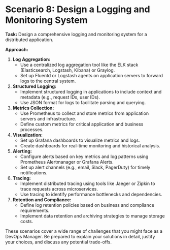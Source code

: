 # Scenario 8: Design a Logging and Monitoring System

**Task:** Design a comprehensive logging and monitoring system for a distributed application.

**Approach:**

1. **Log Aggregation:**
    - Use a centralized log aggregation tool like the ELK stack (Elasticsearch, Logstash, Kibana) or Graylog.
    - Set up Fluentd or Logstash agents on application servers to forward logs to the central system.
2. **Structured Logging:**
    - Implement structured logging in applications to include context and metadata (e.g., request IDs, user IDs).
    - Use JSON format for logs to facilitate parsing and querying.
3. **Metrics Collection:**
    - Use Prometheus to collect and store metrics from application servers and infrastructure.
    - Define custom metrics for critical application and business processes.
4. **Visualization:**
    - Set up Grafana dashboards to visualize metrics and logs.
    - Create dashboards for real-time monitoring and historical analysis.
5. **Alerting:**
    - Configure alerts based on key metrics and log patterns using Prometheus Alertmanager or Grafana Alerts.
    - Set up alert channels (e.g., email, Slack, PagerDuty) for timely notifications.
6. **Tracing:**
    - Implement distributed tracing using tools like Jaeger or Zipkin to trace requests across microservices.
    - Use tracing to identify performance bottlenecks and dependencies.
7. **Retention and Compliance:**
    - Define log retention policies based on business and compliance requirements.
    - Implement data retention and archiving strategies to manage storage costs.

These scenarios cover a wide range of challenges that you might face as a DevOps Manager. Be prepared to explain your solutions in detail, justify your choices, and discuss any potential trade-offs.